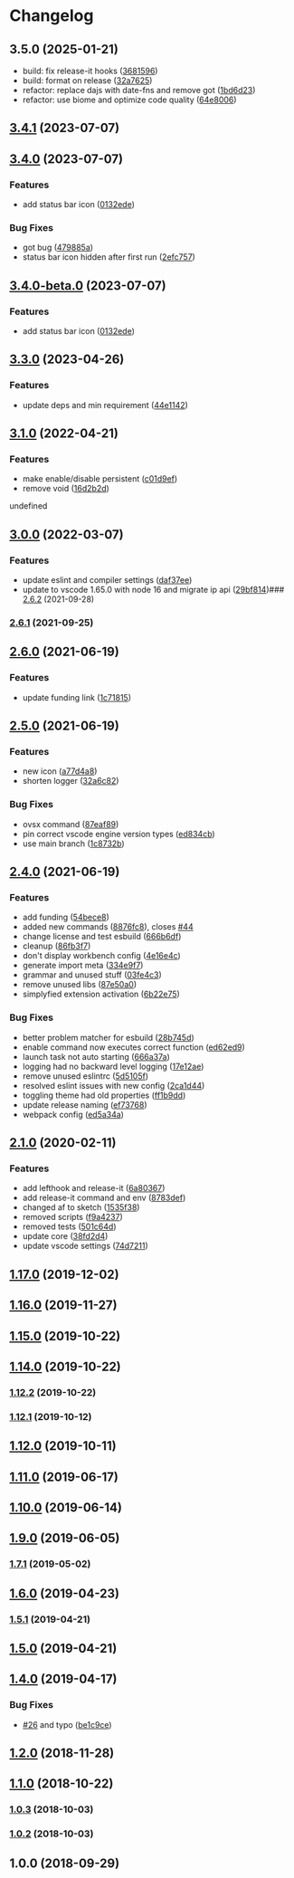 # Changelog

## 3.5.0 (2025-01-21)

* build: fix release-it hooks ([3681596](https://github.com/muuvmuuv/vscode-sundial/commit/3681596))
* build: format on release ([32a7625](https://github.com/muuvmuuv/vscode-sundial/commit/32a7625))
* refactor: replace dajs with date-fns and remove got ([1bd6d23](https://github.com/muuvmuuv/vscode-sundial/commit/1bd6d23))
* refactor: use biome and optimize code quality ([64e8006](https://github.com/muuvmuuv/vscode-sundial/commit/64e8006))

## [3.4.1](https://github.com/muuvmuuv/vscode-sundial/compare/v3.4.0...v3.4.1) (2023-07-07)

## [3.4.0](https://github.com/muuvmuuv/vscode-sundial/compare/v3.3.0...v3.4.0) (2023-07-07)

### Features

* add status bar icon ([0132ede](https://github.com/muuvmuuv/vscode-sundial/commit/0132ede260497659d813db4526e9a64038dc1c7c))


### Bug Fixes

* got bug ([479885a](https://github.com/muuvmuuv/vscode-sundial/commit/479885afb4813f327494c6e706b3dfe65f2311b7))
* status bar icon hidden after first run ([2efc757](https://github.com/muuvmuuv/vscode-sundial/commit/2efc75773b603923579c71e4503d42744a068cf2))

## [3.4.0-beta.0](https://github.com/muuvmuuv/vscode-sundial/compare/v3.3.0...v3.4.0-beta.0) (2023-07-07)


### Features

* add status bar icon ([0132ede](https://github.com/muuvmuuv/vscode-sundial/commit/0132ede260497659d813db4526e9a64038dc1c7c))

## [3.3.0](https://github.com/muuvmuuv/vscode-sundial/compare/v3.1.0...v3.3.0) (2023-04-26)


### Features

* update deps and min requirement ([44e1142](https://github.com/muuvmuuv/vscode-sundial/commit/44e1142e589fc51d5e249673e1c623351503274c))

## [3.1.0](https://github.com/muuvmuuv/vscode-sundial/compare/v3.0.0...v3.1.0) (2022-04-21)


### Features

* make enable/disable persistent ([c01d9ef](https://github.com/muuvmuuv/vscode-sundial/commit/c01d9ef09f45bc8cdcb21aab5be075ff1a5eb690))
* remove void ([16d2b2d](https://github.com/muuvmuuv/vscode-sundial/commit/16d2b2d89017d4128f8939df1a2803b9f53fd9f2))

undefined

## [3.0.0](https://github.com/muuvmuuv/vscode-sundial/compare/v2.6.2...v3.0.0) (2022-03-07)


### Features

* update eslint and compiler settings ([daf37ee](https://github.com/muuvmuuv/vscode-sundial/commit/daf37ee3e850a83a466c0ab72b6abdf35e3b9d41))
* update to vscode 1.65.0 with node 16 and migrate ip api ([29bf814](https://github.com/muuvmuuv/vscode-sundial/commit/29bf81412ce2b6875e2cae5ce5e052b591e1c8c0))### [2.6.2](https://github.com/muuvmuuv/vscode-sundial/compare/v2.6.1...v2.6.2) (2021-09-28)

### [2.6.1](https://github.com/muuvmuuv/vscode-sundial/compare/v2.6.0...v2.6.1) (2021-09-25)

## [2.6.0](https://github.com/muuvmuuv/vscode-sundial/compare/v2.5.0...v2.6.0) (2021-06-19)


### Features

* update funding link ([1c71815](https://github.com/muuvmuuv/vscode-sundial/commit/1c718152c22d58807d973a17718a1551d7657b9f))

## [2.5.0](https://github.com/muuvmuuv/vscode-sundial/compare/v2.4.0...v2.5.0) (2021-06-19)


### Features

* new icon ([a77d4a8](https://github.com/muuvmuuv/vscode-sundial/commit/a77d4a8d746eeace794b2331531f7bc4ca8b7513))
* shorten logger ([32a6c82](https://github.com/muuvmuuv/vscode-sundial/commit/32a6c82263fea3aabcd8eacd442a862ea1e1f09b))


### Bug Fixes

* ovsx command ([87eaf89](https://github.com/muuvmuuv/vscode-sundial/commit/87eaf8907403b326aa5286611801e1622f2ebc99))
* pin correct vscode engine version types ([ed834cb](https://github.com/muuvmuuv/vscode-sundial/commit/ed834cb22158d309757cd862708fa4ba01256e1c))
* use main branch ([1c8732b](https://github.com/muuvmuuv/vscode-sundial/commit/1c8732b28e50d4609ecf40ad74f49d03816f286f))

## [2.4.0](https://github.com/muuvmuuv/vscode-sundial/compare/v2.1.0...v2.4.0) (2021-06-19)


### Features

* add funding ([54bece8](https://github.com/muuvmuuv/vscode-sundial/commit/54bece801d2378d7ee45927c7de8f015cb9c2fe1))
* added new commands ([8876fc8](https://github.com/muuvmuuv/vscode-sundial/commit/8876fc8fb84dc530a1f60d43dff65dcd69c2e727)), closes [#44](https://github.com/muuvmuuv/vscode-sundial/issues/44)
* change license and test esbuild ([666b6df](https://github.com/muuvmuuv/vscode-sundial/commit/666b6df2d638366c7a2e82cf4286370265edf75c))
* cleanup ([86fb3f7](https://github.com/muuvmuuv/vscode-sundial/commit/86fb3f711cffff969cf942d5e821ce12067e90ca))
* don't display workbench config ([4e16e4c](https://github.com/muuvmuuv/vscode-sundial/commit/4e16e4cf8251535da4ed0427797567e99c378f0d))
* generate import meta ([334e9f7](https://github.com/muuvmuuv/vscode-sundial/commit/334e9f7f40f40204e957b0bc3f8d9624b1669f60))
* grammar and unused stuff ([03fe4c3](https://github.com/muuvmuuv/vscode-sundial/commit/03fe4c393d0e4a28b40bb20fecfdaac530244d2f))
* remove unused libs ([87e50a0](https://github.com/muuvmuuv/vscode-sundial/commit/87e50a05f2ed5c9e62968ccfeabd9ce7d2f5da1d))
* simplyfied extension activation ([6b22e75](https://github.com/muuvmuuv/vscode-sundial/commit/6b22e75f68156942f41ae21511942298ee9e290b))


### Bug Fixes

* better problem matcher for esbuild ([28b745d](https://github.com/muuvmuuv/vscode-sundial/commit/28b745d50639f97736a59810e2b49f21c0232ec7))
* enable command now executes correct function ([ed62ed9](https://github.com/muuvmuuv/vscode-sundial/commit/ed62ed92e4a924c2dd581d719acf68d3dbd69280))
* launch task not auto starting ([666a37a](https://github.com/muuvmuuv/vscode-sundial/commit/666a37af92fe20d21726aab5447474c75ab0c4d6))
* logging had no backward level logging ([17e12ae](https://github.com/muuvmuuv/vscode-sundial/commit/17e12ae0eb0c058326d36af73e925ed56f440d4a))
* remove unused eslintrc ([5d5105f](https://github.com/muuvmuuv/vscode-sundial/commit/5d5105f584a386c01f9245c5cefb7b1d91dad0fa))
* resolved eslint issues with new config ([2ca1d44](https://github.com/muuvmuuv/vscode-sundial/commit/2ca1d44cb8467e0f689075c47f05cc05ab1c829f))
* toggling theme had old properties ([ff1b9dd](https://github.com/muuvmuuv/vscode-sundial/commit/ff1b9ddee4864cacaee4803929e0cf5ddd9e3f6e))
* update release naming ([ef73768](https://github.com/muuvmuuv/vscode-sundial/commit/ef73768fe3cb169bda506342d96f83c17ec566ec))
* webpack config ([ed5a34a](https://github.com/muuvmuuv/vscode-sundial/commit/ed5a34ad7b2bb7dd46ebdbdd8a07f1379fe1b0e7))

## [2.1.0](https://github.com/muuvmuuv/vscode-sundial/compare/v1.17.0...v2.1.0) (2020-02-11)


### Features

* add lefthook and release-it ([6a80367](https://github.com/muuvmuuv/vscode-sundial/commit/6a803674158eccc69498c16731f9ea6ef9527191))
* add release-it command and env ([8783def](https://github.com/muuvmuuv/vscode-sundial/commit/8783deffa4efa977f42440f085ec8ae223181e83))
* changed af to sketch ([1535f38](https://github.com/muuvmuuv/vscode-sundial/commit/1535f38ecfadc0f6db2a060139dca7296efdd4c6))
* removed scripts ([f9a4237](https://github.com/muuvmuuv/vscode-sundial/commit/f9a423757cceec9edd7e24596e44909ecad8c781))
* removed tests ([501c64d](https://github.com/muuvmuuv/vscode-sundial/commit/501c64d4aab410bf184ce1746868c25938c1752b))
* update core ([38fd2d4](https://github.com/muuvmuuv/vscode-sundial/commit/38fd2d44180df27bd5dc69e932b7a05af45d352e))
* update vscode settings ([74d7211](https://github.com/muuvmuuv/vscode-sundial/commit/74d7211747ccb12bc0213f17ff58dbd970cb7790))

## [1.17.0](https://github.com/muuvmuuv/vscode-sundial/compare/v1.16.0...v1.17.0) (2019-12-02)

## [1.16.0](https://github.com/muuvmuuv/vscode-sundial/compare/v1.15.0...v1.16.0) (2019-11-27)

## [1.15.0](https://github.com/muuvmuuv/vscode-sundial/compare/v1.14.0...v1.15.0) (2019-10-22)

## [1.14.0](https://github.com/muuvmuuv/vscode-sundial/compare/v1.12.2...v1.14.0) (2019-10-22)

### [1.12.2](https://github.com/muuvmuuv/vscode-sundial/compare/v1.12.1...v1.12.2) (2019-10-22)

### [1.12.1](https://github.com/muuvmuuv/vscode-sundial/compare/v1.12.0...v1.12.1) (2019-10-12)

## [1.12.0](https://github.com/muuvmuuv/vscode-sundial/compare/v1.11.0...v1.12.0) (2019-10-11)

## [1.11.0](https://github.com/muuvmuuv/vscode-sundial/compare/v1.10.0...v1.11.0) (2019-06-17)

## [1.10.0](https://github.com/muuvmuuv/vscode-sundial/compare/v1.9.0...v1.10.0) (2019-06-14)

## [1.9.0](https://github.com/muuvmuuv/vscode-sundial/compare/v1.7.1...v1.9.0) (2019-06-05)

### [1.7.1](https://github.com/muuvmuuv/vscode-sundial/compare/v1.6.0...v1.7.1) (2019-05-02)

## [1.6.0](https://github.com/muuvmuuv/vscode-sundial/compare/v1.5.1...v1.6.0) (2019-04-23)

### [1.5.1](https://github.com/muuvmuuv/vscode-sundial/compare/v1.5.0...v1.5.1) (2019-04-21)

## [1.5.0](https://github.com/muuvmuuv/vscode-sundial/compare/v1.4.0...v1.5.0) (2019-04-21)

## [1.4.0](https://github.com/muuvmuuv/vscode-sundial/compare/v1.3.0...v1.4.0) (2019-04-17)


### Bug Fixes

* [#26](https://github.com/muuvmuuv/vscode-sundial/issues/26) and typo ([be1c9ce](https://github.com/muuvmuuv/vscode-sundial/commit/be1c9ce709d7539c192f4e01cb1abad9f9d9b673))

## [1.2.0](https://github.com/muuvmuuv/vscode-sundial/compare/v1.1.0...v1.2.0) (2018-11-28)

## [1.1.0](https://github.com/muuvmuuv/vscode-sundial/compare/v1.0.3...v1.1.0) (2018-10-22)

### [1.0.3](https://github.com/muuvmuuv/vscode-sundial/compare/v1.0.2...v1.0.3) (2018-10-03)

### [1.0.2](https://github.com/muuvmuuv/vscode-sundial/compare/v1.0.0...v1.0.2) (2018-10-03)

## 1.0.0 (2018-09-29)
